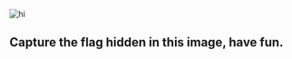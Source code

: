 ![hi](https://media2.giphy.com/media/3oEduFLBvCOl3jga5i/source.gif)
## Capture the flag hidden in this image, have fun.
 


